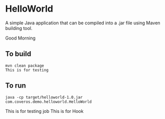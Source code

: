 HelloWorld
==========

A simple Java application that can be compiled into a .jar file using Maven building tool.

Good Morning

To build
--------
    mvn clean package
    This is for testing

To run
------
    java -cp target/helloworld-1.0.jar com.coveros.demo.helloworld.HelloWorld
This is for testing job
This is for Hook
